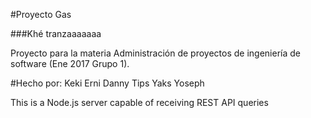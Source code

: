 #Proyecto Gas

###Khé tranzaaaaaaa

Proyecto para la materia Administración de proyectos de ingeniería de software (Ene 2017 Grupo 1).

#Hecho por:
	Keki
	Erni
	Danny
	Tips
	Yaks
	Yoseph


This is a Node.js server capable of receiving REST API queries